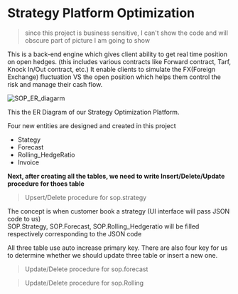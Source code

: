 # Strategy Platform Optimization
> since this project is business sensitive, I can't show the code and will obscure part of picture I am going to show

This is a back-end engine which gives client ability to get real time position on open hedges. (this includes various contracts like Forward contract, Tarf, Knock In/Out contract, etc.) It enable clients to simulate the FX(Foreign Exchange) fluctuation VS the open position which helps them control the risk and manage their cash flow.

![SOP_ER_diagarm](https://user-images.githubusercontent.com/59182938/71923862-c0c59c00-3142-11ea-9a22-0cb30121f047.png)

This the ER Diagram of our Strategy Optimization Platform.

Four new entities are designed and created in this project
- Stategy
- Forecast
- Rolling_HedgeRatio
- Invoice

**Next, after creating all the tables, we need to write Insert/Delete/Update procedure for thoes table**

> Upsert/Delete procedure for sop.strategy
 
The concept is when customer book a strategy (UI interface will pass JSON code to us)  
SOP.Strategy, SOP.Forecast, SOP.Rolling_Hedgeratio will be filled respectively corresponding to the JSON code

All three table use auto increase primary key.
There are also four key for us to determine whether we should update three table or insert a new one.

  
> Update/Delete procedure for sop.forecast


> Update/Delete procedure for sop.Rolling
